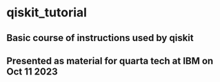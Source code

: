 # qiskit_tutorial
## Basic course of instructions used by qiskit
## Presented as material for quarta tech at IBM on Oct 11 2023

